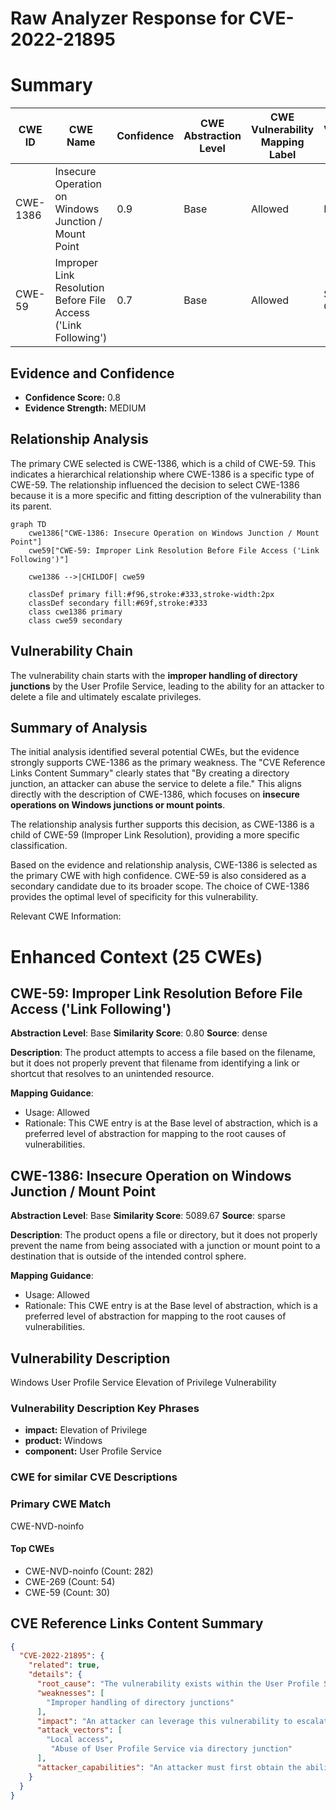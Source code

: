 # Raw Analyzer Response for CVE-2022-21895

# Summary
| CWE ID | CWE Name | Confidence | CWE Abstraction Level | CWE Vulnerability Mapping Label | CWE-Vulnerability Mapping Notes |
|---|---|---|---|---|---|
| CWE-1386 | Insecure Operation on Windows Junction / Mount Point | 0.9 | Base | Allowed | Primary CWE |
| CWE-59 | Improper Link Resolution Before File Access ('Link Following') | 0.7 | Base | Allowed | Secondary Candidate |

## Evidence and Confidence

*   **Confidence Score:** 0.8
*   **Evidence Strength:** MEDIUM

## Relationship Analysis
The primary CWE selected is CWE-1386, which is a child of CWE-59. This indicates a hierarchical relationship where CWE-1386 is a specific type of CWE-59. The relationship influenced the decision to select CWE-1386 because it is a more specific and fitting description of the vulnerability than its parent.

```mermaid
graph TD
    cwe1386["CWE-1386: Insecure Operation on Windows Junction / Mount Point"]
    cwe59["CWE-59: Improper Link Resolution Before File Access ('Link Following')"]

    cwe1386 -->|CHILDOF| cwe59

    classDef primary fill:#f96,stroke:#333,stroke-width:2px
    classDef secondary fill:#69f,stroke:#333
    class cwe1386 primary
    class cwe59 secondary
```

## Vulnerability Chain
The vulnerability chain starts with the **improper handling of directory junctions** by the User Profile Service, leading to the ability for an attacker to delete a file and ultimately escalate privileges.

## Summary of Analysis
The initial analysis identified several potential CWEs, but the evidence strongly supports CWE-1386 as the primary weakness. The "CVE Reference Links Content Summary" clearly states that "By creating a directory junction, an attacker can abuse the service to delete a file." This aligns directly with the description of CWE-1386, which focuses on **insecure operations on Windows junctions or mount points**.

The relationship analysis further supports this decision, as CWE-1386 is a child of CWE-59 (Improper Link Resolution), providing a more specific classification.

Based on the evidence and relationship analysis, CWE-1386 is selected as the primary CWE with high confidence. CWE-59 is also considered as a secondary candidate due to its broader scope. The choice of CWE-1386 provides the optimal level of specificity for this vulnerability.

Relevant CWE Information:

# Enhanced Context (25 CWEs)

## CWE-59: Improper Link Resolution Before File Access ('Link Following')
**Abstraction Level**: Base
**Similarity Score**: 0.80
**Source**: dense

**Description**:
The product attempts to access a file based on the filename, but it does not properly prevent that filename from identifying a link or shortcut that resolves to an unintended resource.

**Mapping Guidance**:
- Usage: Allowed
- Rationale: This CWE entry is at the Base level of abstraction, which is a preferred level of abstraction for mapping to the root causes of vulnerabilities.

## CWE-1386: Insecure Operation on Windows Junction / Mount Point
**Abstraction Level**: Base
**Similarity Score**: 5089.67
**Source**: sparse

**Description**:
The product opens a file or directory, but it does not properly prevent the name from being associated with a junction or mount point to a destination that is outside of the intended control sphere.

**Mapping Guidance**:
- Usage: Allowed
- Rationale: This CWE entry is at the Base level of abstraction, which is a preferred level of abstraction for mapping to the root causes of vulnerabilities.

## Vulnerability Description
Windows User Profile Service Elevation of Privilege Vulnerability

### Vulnerability Description Key Phrases
- **impact:** Elevation of Privilege
- **product:** Windows
- **component:** User Profile Service

### CWE for similar CVE Descriptions
### Primary CWE Match
CWE-NVD-noinfo

#### Top CWEs
- CWE-NVD-noinfo (Count: 282)
- CWE-269 (Count: 54)
- CWE-59 (Count: 30)

## CVE Reference Links Content Summary
```json
{
  "CVE-2022-21895": {
    "related": true,
    "details": {
      "root_cause": "The vulnerability exists within the User Profile Service. By creating a directory junction, an attacker can abuse the service to delete a file.",
      "weaknesses": [
        "Improper handling of directory junctions"
      ],
      "impact": "An attacker can leverage this vulnerability to escalate privileges and execute arbitrary code in the context of SYSTEM.",
      "attack_vectors": [
        "Local access",
         "Abuse of User Profile Service via directory junction"
      ],
      "attacker_capabilities": "An attacker must first obtain the ability to execute low-privileged code on the target system."
    }
  }
}
```